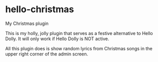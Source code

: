 hello-christmas
===============

My Christmas plugin

This is my holly, jolly plugin that serves as a festive alternative to Hello Dolly. It will only work if Hello Dolly is NOT active.

All this plugin does is show random lyrics from Christmas songs in the upper right corner of the admin screen.
